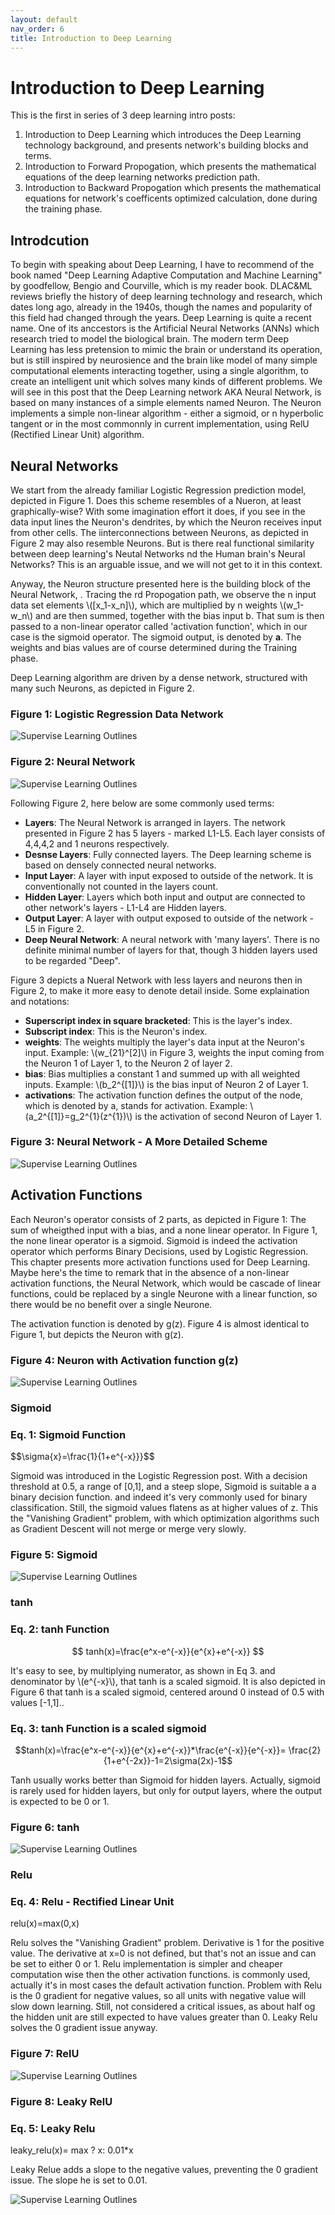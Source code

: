 ```yaml
---
layout: default
nav_order: 6
title: Introduction to Deep Learning
---
```

# Introduction to Deep Learning

This is the first in series of 3 deep learning intro posts:
1. Introduction to Deep Learning which introduces the Deep Learning technology background, and presents network's building blocks and terms.
2. Introduction to Forward Propogation, which presents the mathematical equations of the deep learning networks prediction path.
3. Introduction to Backward Propogation which presents the mathematical equations for network's coefficents optimized calculation, done during the training phase.

## Introdcution

To begin with speaking about Deep Learning, I have to recommend of the book named "Deep Learning Adaptive Computation and Machine Learning" by 
goodfellow, Bengio and Courville, which is my reader book. DLAC&ML reviews briefly the history of deep learning technology and research, which dates long ago, already in the 1940s, though the names and popularity of this field had changed through the years. Deep Learning is quite a recent name. One of its anccestors is the Artificial Neural Networks (ANNs) which research tried to model the biological brain. The modern term Deep Learning has less pretension to mimic the brain or understand its operation, but is still inspired by neurosience and the brain like model of many simple computational elements interacting together, using a single algorithm, to create an intelligent unit which solves many kinds of different problems. We will see in this post that the Deep Learning network AKA Neural Network, is based on many instances of a simple elements named Neuron. The Neuron implements a simple non-linear algorithm - either a sigmoid, or n hyperbolic tangent or in the most commonnly in current implementation, using RelU (Rectified Linear Unit) algorithm.


## Neural Networks


We start from the already familiar Logistic Regression prediction model, depicted in Figure 1. Does this scheme resembles of a Nueron, at least graphically-wise? With some imagination effort it does, if you see in the data input lines the Neuron's dendrites, by which the Neuron receives input from other cells. The iinterconnections between Neurons, as depicted in Figure 2 may also resemble Neurons. But is there real functional similarity between deep learning's Neutal Networks nd the Human brain's Neural Networks? This is an arguable issue, and we will not get to it in this context.

Anyway, the Neuron structure presented here is the building block of the Neural Network, . Tracing the 
rd Propogation path, we observe the n input data set elements \\([x_1-x_n]\\), which are multiplied by n weights \\(w_1-w_n\\) and are then summed, together with the bias input b. That sum is then passed to a non-linear operator called 'activation function', which in our case is the sigmoid operator. The sigmoid output, is denoted by **a**. The weights and bias values are of course determined during the Training phase.

Deep Learning algorithm are driven by a dense network, structured with many such Neurons, as depicted in Figure 2.


### Figure 1: Logistic Regression Data Network

![Supervise Learning Outlines](../assets/images/neural-networks/logistic-regression-network.svg)





### Figure 2: Neural Network


![Supervise Learning Outlines](../assets/images/neural-networks/deep-neural-network.svg)

Following Figure 2, here below are some commonly used terms:

- **Layers**: The Neural Network is arranged in layers. The network presented in Figure 2 has 5 layers - marked L1-L5. Each layer consists of 4,4,4,2 and 1 neurons respectively.
- **Desnse Layers**: Fully connected layers. The Deep learning scheme is based on densely connected neural networks.
- **Input Layer**: A layer with input exposed to outside of the network. It is conventionally not counted in the layers count.
- **Hidden Layer**: Layers which both input and output are  connected to other network's layers - L1-L4 are Hidden layers.
- **Output Layer**: A layer with output exposed to outside of the network -  L5 in Figure 2.
- **Deep Neural Network**: A neural network with 'many layers'. There is no definite minimal number of layers for that, though 3 hidden layers used to be regarded "Deep".



Figure 3 depicts a Nueral Network with less layers and neurons then in Figure 2, to make it more easy to denote detail inside. 
Some explaination and notations:
- **Superscript index in square bracketed**: This is the layer's index. 
- **Subscript index**:  This is the Neuron's index. 
- **weights**: The weights multiply the layer's data input at the Neuron's input. Example: \\(w_{21}^[2]\\) in Figure 3, weights the input coming from the Neuron 1 of Layer 1, to the Neuron 2 of layer 2. 
- **bias**: Bias multiplies a constant 1 and summed up with all weighted inputs. Example: \\(b_2^{[1]}\\) is the bias input of Neuron 2 of Layer 1.
- **activations**: The activation function defines the output of the node, which is denoted by a, stands for activation. Example:  \\(a_2^{[1]}=g_2^{1}(z^{1})\\) is the activation of second Neuron of Layer 1. 



### Figure 3: Neural Network - A More Detailed Scheme



![Supervise Learning Outlines](../assets/images/neural-networks/neural-network.svg)


## Activation Functions

Each Neuron's operator consists of 2 parts, as depicted in Figure 1: The sum of wheigthed input with a bias, and a none linear operator. In Figure 1, the none linear operator is a sigmoid. Sigmoid is indeed the activation operator which performs Binary Decisions, used by Logistic Regression. This chapter presents more activation functions used for Deep Learning. 
Maybe here's the time to remark that in the absence of a non-linear activation functions, the Neural Network, which would be cascade of linear functions, could be replaced by a single Neurone with a linear function, so there would be no benefit over a single Neurone. 


The activation function is denoted by g(z). Figure 4 is almost identical to Figure 1, but depicts the Neuron with g(z).

### Figure 4: Neuron with Activation function g(z)
![Supervise Learning Outlines](../assets/images/neural-networks/general_neuron.svg)




### Sigmoid

### Eq. 1: Sigmoid Function 

$$\sigma{x}=\frac{1}{1+e^{-x}}}$$

Sigmoid was introduced in the Logistic Regression post. With a decision threshold at 0.5, a range of [0,1], and a steep slope, Sigmoid is suitable a a binary decision function. and indeed it's very commonly used for binary classification.
Still, the sigmoid values flatens as at higher values of z. This the "Vanishing Gradient" problem, with which optimization algorithms such as Gradient Descent will not merge or merge very slowly. 

### Figure 5: Sigmoid



![Supervise Learning Outlines](../assets/images/neural-networks/sigmoid.png)

### tanh


### Eq. 2: tanh Function

$$
tanh(x)=\frac{e^x-e^{-x}}{e^{x}+e^{-x}}
$$

It's easy to see, by multiplying numerator, as shown in Eq 3. and denominator by \\(e^{-x}\\), that tanh is a scaled sigmoid. It is also depicted in Figure 6 that  tanh is a scaled sigmoid, centered around 0 instead of 0.5 with values [-1,1]..


### Eq. 3: tanh Function is a scaled sigmoid

$$tanh(x)=\frac{e^x-e^{-x}}{e^{x}+e^{-x}}*\frac{e^{-x}}{e^{-x}}= \frac{2}{1+e^{-2x}}-1=2\sigma(2x)-1$$

Tanh usually works better than Sigmoid for hidden layers. Actually, sigmoid is rarely used for hidden layers, but only for output layers, where the output is expected to be 0 or 1.

### Figure 6: tanh

![Supervise Learning Outlines](../assets/images/neural-networks/tanh.png)

### Relu


### Eq. 4: Relu - Rectified Linear Unit



relu(x)=max(0,x)


Relu solves the "Vanishing Gradient" problem. Derivative is 1 for the positive value. The derivative at x=0 is not defined, but that's not an issue and can be set to either 0 or 1. Relu implementation is simpler and cheaper computation wise then the other activation functions. is commonly used, actually it's in most cases the default activation function. 
Problem with Relu is the 0 gradient for negative values, so all units with negative value will slow down learning. Still, not considered a critical issues, as about half og the hidden unit are still expected to have values greater than 0.
Leaky Relu solves the 0 gradient issue anyway.

### Figure 7: RelU

![Supervise Learning Outlines](../assets/images/neural-networks/relu.png)


### 

### Figure 8: Leaky RelU

### Eq. 5: Leaky Relu


leaky_relu(x)= max ? x: 0.01*x


Leaky Relue adds a slope to the negative values, preventing the 0 gradient issue. The slope he is set to 0.01.

![Supervise Learning Outlines](../assets/images/neural-networks/leaky_relu.png)



















































